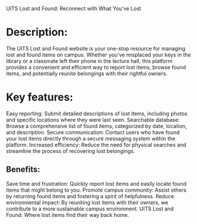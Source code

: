 UITS Lost and Found: Reconnect with What You've Lost

# Description:

The UITS Lost and Found website is your one-stop resource for managing lost and found items on campus. Whether you've misplaced your keys in the library or a classmate left their phone in the lecture hall, this platform provides a convenient and efficient way to report lost items, browse found items, and potentially reunite belongings with their rightful owners.

# Key features:

 Easy reporting: Submit detailed descriptions of lost items, including photos and specific locations where they were last seen.
 Searchable database: Browse a comprehensive list of found items, categorized by date, location, and description.
 Secure communication: Contact users who have found your lost items directly through a secure messaging system within the platform.
 Increased efficiency: Reduce the need for physical searches and streamline the process of recovering lost belongings.

## Benefits:
 Save time and frustration: Quickly report lost items and easily locate found items that might belong to you.
 Promote campus community: Assist others by returning found items and fostering a spirit of helpfulness.
 Reduce environmental impact: By reuniting lost items with their owners, we contribute to a more sustainable campus environment.
UITS Lost and Found: Where lost items find their way back home.

